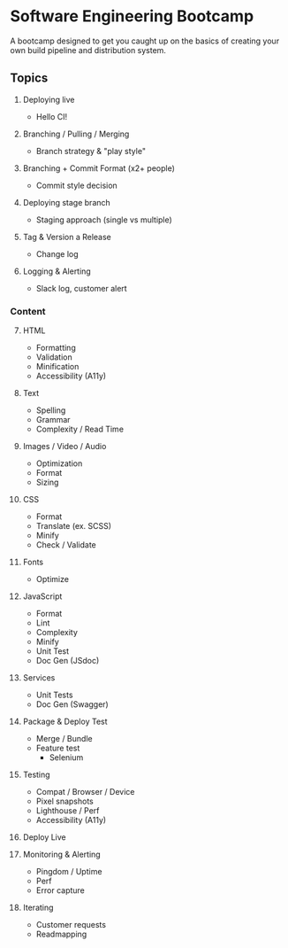 # Software Engineering Bootcamp

A bootcamp designed to get you caught up on the basics of creating your own
build pipeline and distribution system.

## Topics

1. Deploying live
    - Hello CI!

2. Branching / Pulling / Merging
    - Branch strategy & "play style"

3. Branching + Commit Format (x2+ people)
    - Commit style decision

4. Deploying stage branch
    - Staging approach (single vs multiple)

5. Tag & Version a Release
    - Change log

6. Logging & Alerting
    - Slack log, customer alert

### Content
7. HTML
    - Formatting
    - Validation
    - Minification
    - Accessibility (A11y)

8. Text
    - Spelling
    - Grammar
    - Complexity / Read Time

9. Images / Video / Audio
    - Optimization
    - Format
    - Sizing

10. CSS
    - Format
    - Translate (ex. SCSS)
    - Minify
    - Check / Validate

11. Fonts
    - Optimize

12. JavaScript
    - Format
    - Lint
    - Complexity
    - Minify
    - Unit Test
    - Doc Gen (JSdoc)

13. Services
    - Unit Tests
    - Doc Gen (Swagger)

14. Package & Deploy Test
    - Merge / Bundle
    - Feature test
        - Selenium

15. Testing
    - Compat / Browser / Device
    - Pixel snapshots
    - Lighthouse / Perf
    - Accessibility (A11y)

16. Deploy Live

17. Monitoring & Alerting
    - Pingdom / Uptime
    - Perf
    - Error capture

18. Iterating
    - Customer requests
    - Readmapping